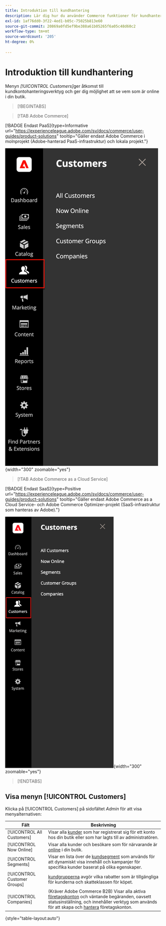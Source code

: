 ```yaml
---
title: Introduktion till kundhantering
description: Lär dig hur du använder Commerce funktioner för kundhantering för att förbättra kundupplevelsen i din butik.
exl-id: 1af76dd0-3f22-4ed1-b05c-75025b813e60
source-git-commit: 20869a0fd5ef9be388a61b05265f6a05c48d60c2
workflow-type: tm+mt
source-wordcount: '205'
ht-degree: 0%

---
```


# Introduktion till kundhantering

Menyn _[!UICONTROL Customers]_&#x200B;ger åtkomst till kundkontohanteringsverktyg och ger dig möjlighet att se vem som är online i din butik.

>[!BEGINTABS]

>[!TAB Adobe Commerce]

[!BADGE Endast PaaS]{type=Informative url="https://experienceleague.adobe.com/sv/docs/commerce/user-guides/product-solutions" tooltip="Gäller endast Adobe Commerce i molnprojekt (Adobe-hanterad PaaS-infrastruktur) och lokala projekt."}

![Kunder-menyn](assets/admin-menu-customers.png){width="300" zoomable="yes"}

>[!TAB Adobe Commerce as a Cloud Service]

[!BADGE Endast SaaS]{type=Positive url="https://experienceleague.adobe.com/sv/docs/commerce/user-guides/product-solutions" tooltip="Gäller endast Adobe Commerce as a Cloud Service- och Adobe Commerce Optimizer-projekt (SaaS-infrastruktur som hanteras av Adobe)."}

![Kunder-menyn](assets/admin-menu-customers-accs.png){width="300" zoomable="yes"}

>[!ENDTABS]

## Visa menyn [!UICONTROL Customers]

Klicka på [!UICONTROL Customers] på sidofältet _Admin_ för att visa menyalternativen:

| Fält | Beskrivning |
|---|---|
| [!UICONTROL All Customers] | Visar alla [kunder](../customers/customers-all.md) som har registrerat sig för ett konto hos din butik eller som har lagts till av administratören. |
| [!UICONTROL Now Online] | Visar alla kunder och besökare som för närvarande är [online](../customers/now-online.md) i din butik. |
| [!UICONTROL Segments] | Visar en lista över de [kundsegment](../customers/customer-segments.md) som används för att dynamiskt visa innehåll och kampanjer för specifika kunder baserat på olika egenskaper. |
| [!UICONTROL Customer Groups] | [kundgrupperna](../customers/customer-groups.md) avgör vilka rabatter som är tillgängliga för kunderna och skatteklassen för köpet. |
| [!UICONTROL Companies] | (Kräver Adobe Commerce B2B) Visar alla aktiva [företagskonton](../b2b/account-companies.md) och väntande begäranden, oavsett statusinställning, och innehåller verktyg som används för att skapa och [hantera](../b2b/account-company-manage.md) företagskonton. |

{style="table-layout:auto"}
